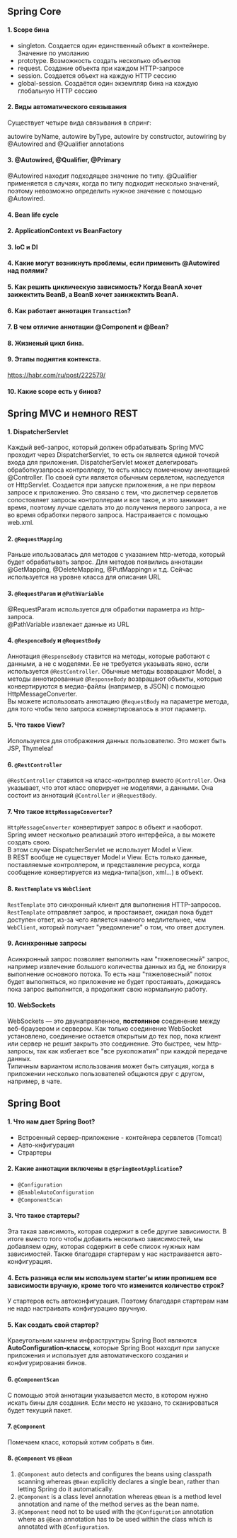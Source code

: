 ## Spring Core
#### 1. Scope бина
* singleton. Создается один единственный объект в контейнере. Значение по умоланию 
* prototype. Возможность создать несколько объектов
* request. Создание объекта при каждом HTTP-запросе
* session. Создается объект на каждую HTTP сессию
* global-session. Создаётся один экземпляр бина на каждую глобальную HTTP сессию

#### 2. Виды автоматического связывания
Существует четыре вида связывания в спринг:

autowire byName,
autowire byType,
autowire by constructor,
autowiring by @Autowired and @Qualifier annotations

#### 3. @Autowired, @Qualifier, @Primary
@Autowired находит подходящее значение по типу. @Qualifier применяется в случаях, когда по типу подходит несколько значений, поэтому невозможно определить нужное значение с помощью @Autowired. 


#### 4. Bean life cycle


#### 2. ApplicationContext vs BeanFactory

#### 3. IoC и DI

#### 4. Какие могут возникнуть проблемы, если применить @Autowired над полями?

#### 5. Как решить циклическую зависимость? Когда BeanA хочет заижектить BeanB, а BeanB хочет заинжектить BeanA.

#### 6. Как работает аннотация `Transaction`?

#### 7. В чем отличие аннотации @Component и @Bean?

#### 8. Жизненый цикл бина.

#### 9. Этапы поднятия контекста.
https://habr.com/ru/post/222579/

#### 10. Какие scope есть у бинов?



        
      
## Spring MVC и немного REST

#### 1. DispatcherServlet
Каждый веб-запрос, который должен обрабатывать Spring MVC проходит через DispatcherServlet, то есть он является единой точкой входа для приложения. DispatcherServlet может делегировать обработкузапроса контроллеру, то есть классу помеченому аннотацией @Controller. По своей сути является обычным сервлетом, наследуется от HttpServlet. Создается при запуске приложения, а не при первом запросе к приложению. Это связано с тем, что диспетчер сервлетов сопостовляет запросы контроллерам и все такое, и это занимает время, поэтому лучше сделать это до получения первого запроса, а не во время обработки первого запроса. Настраивается с помощью web.xml. 

#### 2. `@RequestMapping`
Раньше ипользовалась для методов с указанием http-метода, который будет обрабатывать запрос. Для методов появились аннотации @GetMapping, @DeleteMapping, @PutMappingn и т.д. Сейчас используется на уровне класса для описания URL 

#### 3. `@RequestParam` и `@PathVariable`
@RequestParam используется для обработки параметра из http-запроса.       
@PathVariable извлекает данные из URL

#### 4. `@ResponceBody` и `@RequestBody`
Аннотация `@ResponseBody` ставится на методы, которые работают с данными, а не с моделями. Ее не требуется указывать явно, если используется `@RestController`. Обычные методы возвращают Model, а методы аннотированные `@ResponseBody` возвращают объекты, которые конвертируются в медиа-файлы (например, в JSON) с помощью HttpMessageConverter.           
Вы можете использовать аннотацию `@RequestBody` на параметре метода, для того чтобы тело запроса конвертировалось в этот параметр.

#### 5. Что такое View? 
Используется для отображения данных пользователю. Это может быть JSP, Thymeleaf

#### 6. `@RestController` 
`@RestController` ставится на класс-контроллер вместо `@Controller`. Она указывает, что этот класс оперирует не моделями, а данными. Она состоит из аннотаций `@Controller` и `@RequestBody`.

#### 7. Что такое `HttpMessageConverter`?
`HttpMessageConverter` конвертирует запрос в объект и наоборот.       
Spring имеет несколько реализаций этого интерфейса, а вы можете создать свою.       
В этом случае DispatcherServlet не использует Model и View.         
В REST вообще не существует Model и View. Есть только данные, поставляемые контроллером, и представление ресурса, когда сообщение конвертируется из медиа-типа(json, xml...) в объект.            

#### 8. `RestTemplate` vs `WebClient`
`RestTemplate` это синхронный клиент для выполнения HTTP-запросов. `RestTemplate` отправляет запрос, и простаивает, ожидая пока будет доступен ответ, из-за чего является намного медлительнее, чем `WebClient`, который получает "уведомление" о том, что ответ доступен.

#### 9. Асинхронные запросы 
Асинхронный запрос позволяет выполнить нам "тяжеловесный" запрос, например извлечение большого количества данных из бд, не блокируя выполнение основного потока. То есть наш "тяжеловесный" поток будет выполняться, но приложение не будет простаивать, дожидаясь пока запрос выполнится, а продолжит свою нормальную работу.

#### 10. WebSockets
WebSockets — это двунаправленное, **постоянное** соединение между веб-браузером и сервером. Как только соединение WebSocket установлено, соединение остается открытым до тех пор, пока клиент или сервер не решит закрыть это соединение. Это быстрее, чем http-запросы, так как избегает все "все рукопожатия" при каждой передаче данных.     
Типичным вариантом использования может быть ситуация, когда в приложении несколько пользователей общаются друг с другом, например, в чате.    

## Spring Boot

#### 1. Что нам дает Spring Boot?
* Встроенный сервер-приложение - контейнера сервлетов (Tomcat)
* Авто-кнфигурация
* Страртеры

#### 2. Какие аннотации включены в `@SpringBootApplication`?
* `@Configuration`
* `@EnableAutoConfiguration`
* `@ComponentScan`

#### 3. Что такое стартеры?
Эта такая зависимоть, которая содержит в себе другие зависимости. В итоге вместо того чтобы добавить несколько зависимостей, мы добавляем одну, которая содержит в себе 
список нужных нам зависимостей.
Также благодаря стартерам у нас настраивается авто-конфигурация. 

#### 4. Есть разница если мы используем starter'ы илии пропишем все зависимости вручную, кроме того что изменится количество строк?
У стартеров есть автоконфигурация. Поэтому благодаря стартерам нам не надо настраивать конфигурацию вручную.

#### 5. Как создать свой стартер?
Краеугольным камнем инфраструктуры Spring Boot являются __AutoConfiguration-классы__, которые Spring Boot находит при запуске приложения и использует для автоматического создания и конфигурирования бинов.

#### 6. `@ComponentScan`
С помощью этой аннотации указывается место, в котором нужно искать бины для создания. Если место не указано, то сканироваться будет текущий пакет.  

#### 7. `@Component`
Помечаем класс, который хотим собрать в бин. 

#### 8. `@Component` vs `@Bean`
1. `@Component` auto detects and configures the beans using classpath scanning whereas `@Bean` explicitly declares a single bean, rather than letting Spring do it automatically.
2.  `@Component` is a class level annotation whereas `@Bean` is a method level annotation and name of the method serves as the bean name.
3.  `@Component` need not to be used with the `@Configuration` annotation where as `@Bean` annotation has to be used within the class which is annotated with `@Configuration`.
